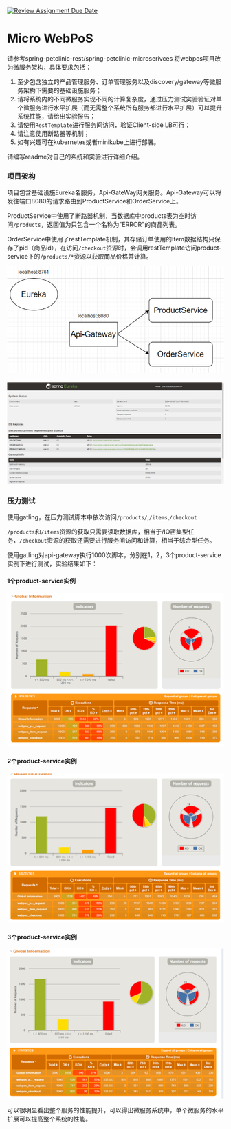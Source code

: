 [![Review Assignment Due Date](https://classroom.github.com/assets/deadline-readme-button-24ddc0f5d75046c5622901739e7c5dd533143b0c8e959d652212380cedb1ea36.svg)](https://classroom.github.com/a/IMEm063v)
# Micro WebPoS 


请参考spring-petclinic-rest/spring-petclinic-microserivces 将webpos项目改为微服务架构，具体要求包括：
1. 至少包含独立的产品管理服务、订单管理服务以及discovery/gateway等微服务架构下需要的基础设施服务；
2. 请将系统内的不同微服务实现不同的计算复杂度，通过压力测试实验验证对单个微服务进行水平扩展（而无需整个系统所有服务都进行水平扩展）可以提升系统性能，请给出实验报告；
3. 请使用`RestTemplate`进行服务间访问，验证Client-side LB可行；
4. 请注意使用断路器等机制；
5. 如有兴趣可在kubernetes或者minikube上进行部署。

请编写readme对自己的系统和实验进行详细介绍。



### 项目架构

项目包含基础设施Eureka名服务，Api-GateWay网关服务。Api-Gateway可以将发往端口8080的请求路由到ProductService和OrderService上。

ProductService中使用了断路器机制，当数据库中products表为空时访问`/products`，返回值为只包含一个名称为"ERROR"的商品列表。

OrderService中使用了restTemplate机制，其存储订单使用的Item数据结构只保存了pid（商品id），在访问`/checkout`资源时，会调用restTemplate访问product-service下的`/products/*`资源以获取商品价格并计算。

![](./pic/1.png)

#### 

![image-20240515110745186](./pic/2.png)

### 压力测试

使用gatling，在压力测试脚本中依次访问`/products/`,`/items`,`/checkout`

`/products`和`/items`资源的获取只需要读取数据库，相当于/IO密集型任务，`/checkout`资源的获取还需要进行服务间访问和计算，相当于综合型任务。

使用gatling对api-gateway执行1000次脚本，分别在1，2，3个product-service实例下进行测试，实验结果如下：

#### 1个product-service实例

![image-20240515113649422](./pic/3.png)

#### 2个product-service实例

![image-20240515113654647](./pic/4.png)

#### 3个product-service实例

![image-20240515113659363](./pic/5.png)

可以很明显看出整个服务的性能提升，可以得出微服务系统中，单个微服务的水平扩展可以提高整个系统的性能。
